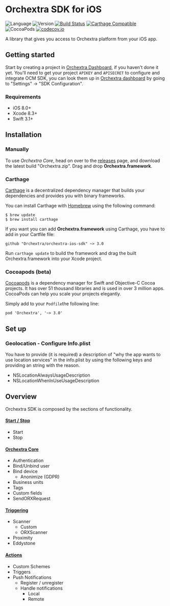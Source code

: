 # Orchextra SDK for iOS

![Language](https://img.shields.io/badge/Language-Swift-orange.svg)
![Version](https://img.shields.io/badge/version-3.0.5-blue.svg)
[![Build Status](https://travis-ci.org/Orchextra/orchextra-ios-sdk.svg?branch=master)](https://travis-ci.org/Orchextra/orchextra-ios-sdk)
[![Carthage Compatible](https://img.shields.io/badge/Carthage-compatible-4BC51D.svg?style=flat)](https://github.com/Carthage/Carthage)
![CocoaPods](https://img.shields.io/cocoapods/v/Orchextra.svg)
[![codecov.io](https://codecov.io/github/Orchextra/orchextra-ios-sdk/coverage.svg?branch=develop)](https://codecov.io/github/Orchextra/orchextra-ios-sdk?branch=master)

A library that gives you access to Orchextra platform from your iOS app.

## Getting started

Start by creating a project in [Orchextra Dashboard][dashboard], if you haven't done it yet. You'll need to get your project `APIKEY` and `APISECRET`  to configure and integrate OCM SDK, you can look them up in  [Orchextra dashboard][dashboard] by going to "Settings" -> "SDK Configuration".

### Requirements

* iOS 8.0+
* Xcode 8.3+
* Swift 3.1+

## Installation

### Manually

To use *Orchextra Core*, head on over to the [releases](https://github.com/Orchextra/orchextra-ios-sdk/releases) page, and download the latest build "Orchextra.zip". Drag and drop **Orchextra.framework**. 

### Carthage

[Carthage](https://github.com/Carthage/Carthage/blob/master/README.md) is a decentralized dependency manager that builds your dependencies and provides you with binary frameworks.

You can install Carthage with [Homebrew](https://brew.sh) using the following command:

```
$ brew update
$ brew install carthage
```

If you want you can add **Orchextra.framework** using Carthage, you have to add in your Cartfile file: 

 ```
github "Orchextra/orchextra-ios-sdk" ~> 3.0
 ``` 
 
Run `carthage update` to build the framework and drag the built Orchextra.framework into your Xcode project.
 
### Cocoapods (beta)

[Cocoapods](https://cocoapods.org) is a dependency manager for Swift and Objective-C Cocoa projects. It has over 51 thousand libraries and is used in over 3 million apps. CocoaPods can help you scale your projects elegantly.

Simply add to your `Podfile`the following line:

```
pod 'Orchextra', '~> 3.0'
```
 
## Set up

### Geolocation - Configure Info.plist
You have to provide (it is required) a description of "why the app wants to use location services" in the info.plist
by using the following keys and providing an string with the reason.

* NSLocationAlwaysUsageDescription
* NSLocationWhenInUseUsageDescription

## Overview

Orchextra SDK is composed by the sections of functionality.

#### **[Start / Stop](Documentation/Start_Stop.md)**
- Start
- Stop
  
#### **[Orchextra Core](Documentation/Core.md)**
- Authentication
- Bind/Unbind user
- Bind device
     * Anonimize (GDPR)
- Business units
- Tags
- Custom fields
- SendORXRequest

#### **[Triggering](Documentation/Triggering.md)**
- Scanner
  * Custom
  * ORXScanner
- Proximity
- Eddystone

#### **[Actions](Documentation/Actions.md)**
- Custom Schemes
- Triggers
- Push Notifications
	* Register / unregister
   * Handle notifications
       - Local
       - Remote


[dashboard]: https://dashboard.orchextra.io
